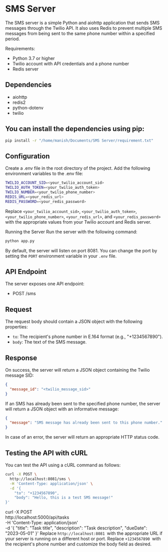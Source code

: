# SMS Server
The SMS server is a simple Python and aiohttp application that sends SMS messages through the Twilio API. It also uses Redis to prevent multiple SMS messages from being sent to the same phone number within a specified period.


Requirements:

* Python 3.7 or higher
* Twilio account with API credentials and a phone number
* Redis server

## Dependencies
* aiohttp
* redis2
* python-dotenv
* twilio

## You can install the dependencies using pip:
```bash
pip install -r "/home/manish/Documents/SMS Server/requirement.txt"
```

## Configuration
Create a .env file in the root directory of the project.
Add the following environment variables to the .env file:

```bash
TWILIO_ACCOUNT_SID=<your_twilio_account_sid>
TWILIO_AUTH_TOKEN=<your_twilio_auth_token>
TWILIO_NUMBER=<your_twilio_phone_number>
REDIS_URL=<your_redis_url>
REDIS_PASSWORD=<your_redis_password>
```
Replace `<your_twilio_account_sid>`, `<your_twilio_auth_token>`, `<your_twilio_phone_number>`, `<your_redis_url>`, and `<your_redis_password>` with the appropriate values from your Twilio account and Redis server.

Running the Server
Run the server with the following command:
```bash
python app.py
```
By default, the server will listen on port 8081. You can change the port by setting the `PORT` environment variable in your `.env` file.

## API Endpoint
The server exposes one API endpoint:
* POST /sms

## Request
The request body should contain a JSON object with the following properties:

* `to`: The recipient's phone number in E.164 format (e.g., "+1234567890").
* `body`: The text of the SMS message.

## Response
On success, the server will return a JSON object containing the Twilio message SID:
```json
{
  "message_id": "<twilio_message_sid>"
}
````
If an SMS has already been sent to the specified phone number, the server will return a JSON object with an informative message:
```json
{
  "message": "SMS message has already been sent to this phone number."
}
```
In case of an error, the server will return an appropriate HTTP status code.
                                                               
## Testing the API with cURL
You can test the API using a cURL command as follows:
```bash
curl -X POST \
  http://localhost:8081/sms \
  -H 'Content-Type: application/json' \
  -d '{
    "to": "+1234567890",
    "body": "Hello, this is a test SMS message!"
}'
```
 curl -X POST \
  http://localhost:5000/api/tasks \
  -H 'Content-Type: application/json' \
  -d '{
    "title": "Task title",
    "description": "Task description",
    "dueDate": "2023-05-01"
  }'
Replace `http://localhost:8081 `with the appropriate URL if your server is running on a different host or port. Replace `+1234567890 `with the recipient's phone number and customize the body field as desired.
